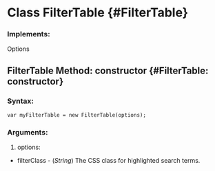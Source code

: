 Class FilterTable {#FilterTable}
=================================

### Implements:

Options

FilterTable Method: constructor {#FilterTable: constructor}
-------------------------------------------------------------

### Syntax:

    var myFilterTable = new FilterTable(options);

### Arguments: 

1. options:

* filterClass - (*String*) The CSS class for highlighted search terms.